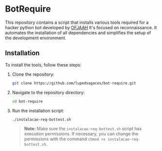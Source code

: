 # BotRequire

This repository contains a script that installs various tools required for a hacker python bot developed by [OFJAAH](https://github.com/KingOfBugbounty/KingOfBugBountyTips/blob/master/bottest.py) It's focused on reconnaissance. It automates the installation of all dependencies and simplifies the setup of the development environment.


## Installation

To install the tools, follow these steps:

1. Clone the repository:

    ```bash
    git clone https://github.com/lupedsagaces/bot-require.git
    ```

2. Navigate to the repository directory:

    ```bash
    cd bot-require
    ```

3. Run the installation script:

    ```bash
    ./instalacao-req-bottest.sh
    ```

    > **Note:** Make sure the `instalacao-req-bottest.sh` script has execution permissions. If necessary, you can change the permissions with the command `chmod +x instalacao-req-bottest.sh`.




